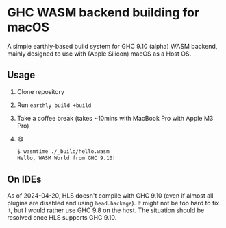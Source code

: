 # GHC WASM backend building for macOS

A simple earthly-based build system for GHC 9.10 (alpha) WASM backend, mainly designed to use with (Apple Silicon) macOS as a Host OS.

## Usage

1. Clone repository
2. Run `earthly build +build`
4. Take a coffee break (takes ~10mins with MacBook Pro with Apple M3 Pro)
5. :yum:

    ```bash
    $ wasmtime ./_build/hello.wasm
    Hello, WASM World from GHC 9.10!
    ```

## On IDEs

As of 2024-04-20, HLS doesn't compile with GHC 9.10 (even if almost all plugins are disabled and using `head.hackage`).
It might not be too hard to fix it, but I would rather use GHC 9.8 on the host.
The situation should be resolved once HLS supports GHC 9.10.
